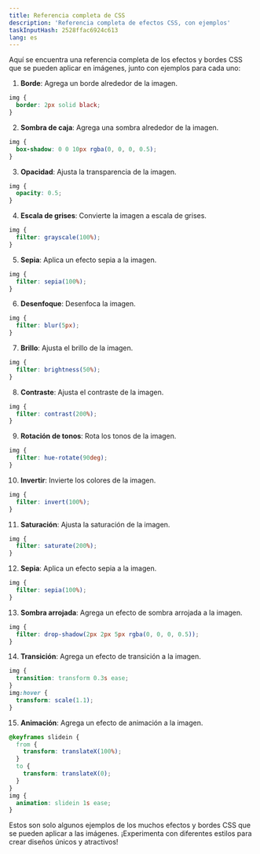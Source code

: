 ```yaml
---
title: Referencia completa de CSS
description: 'Referencia completa de efectos CSS, con ejemplos'
taskInputHash: 2528ffac6924c613
lang: es
---
```

Aquí se encuentra una referencia completa de los efectos y bordes CSS que se pueden aplicar en imágenes, junto con ejemplos para cada uno:

1. **Borde**: Agrega un borde alrededor de la imagen.

```css
img {
  border: 2px solid black;
}
```

2. **Sombra de caja**: Agrega una sombra alrededor de la imagen.

```css
img {
  box-shadow: 0 0 10px rgba(0, 0, 0, 0.5);
}
```

3. **Opacidad**: Ajusta la transparencia de la imagen.

```css
img {
  opacity: 0.5;
}
```

4. **Escala de grises**: Convierte la imagen a escala de grises.

```css
img {
  filter: grayscale(100%);
}
```

5. **Sepia**: Aplica un efecto sepia a la imagen.

```css
img {
  filter: sepia(100%);
}
```

6. **Desenfoque**: Desenfoca la imagen.

```css
img {
  filter: blur(5px);
}
```

7. **Brillo**: Ajusta el brillo de la imagen.

```css
img {
  filter: brightness(50%);
}
```

8. **Contraste**: Ajusta el contraste de la imagen.

```css
img {
  filter: contrast(200%);
}
```

9. **Rotación de tonos**: Rota los tonos de la imagen.

```css
img {
  filter: hue-rotate(90deg);
}
```

10. **Invertir**: Invierte los colores de la imagen.

```css
img {
  filter: invert(100%);
}
```

11. **Saturación**: Ajusta la saturación de la imagen.

```css
img {
  filter: saturate(200%);
}
```

12. **Sepia**: Aplica un efecto sepia a la imagen.

```css
img {
  filter: sepia(100%);
}
```

13. **Sombra arrojada**: Agrega un efecto de sombra arrojada a la imagen.

```css
img {
  filter: drop-shadow(2px 2px 5px rgba(0, 0, 0, 0.5));
}
```

14. **Transición**: Agrega un efecto de transición a la imagen.

```css
img {
  transition: transform 0.3s ease;
}
img:hover {
  transform: scale(1.1);
}
```

15. **Animación**: Agrega un efecto de animación a la imagen.

```css
@keyframes slidein {
  from {
    transform: translateX(100%);
  }
  to {
    transform: translateX(0);
  }
}
img {
  animation: slidein 1s ease;
}
```

Estos son solo algunos ejemplos de los muchos efectos y bordes CSS que se pueden aplicar a las imágenes. ¡Experimenta con diferentes estilos para crear diseños únicos y atractivos!
